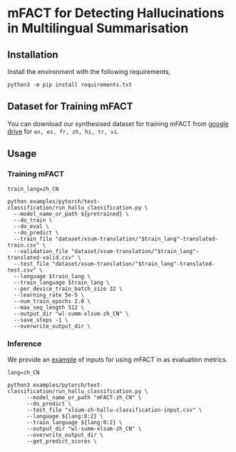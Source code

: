 # mFACT for Detecting Hallucinations in Multilingual Summarisation

## Installation

Install the environment with the following requirements,

```
python3 -m pip install requirements.txt
```
## Dataset for Training mFACT

You can download our synthesised dataset for training mFACT from [google drive](https://drive.google.com/drive/folders/1WbTqPWLGTGkJFgVxVehPMjM0rYGUwwG7?usp=sharing) for `en, es, fr, zh, hi, tr, vi`.

## Usage

### Training mFACT

```
train_lang=zh_CN

python examples/pytorch/text-classification/run_hallu_classification.py \
  --model_name_or_path ${pretrained} \
  --do_train \
  --do_eval \
  --do_predict \
  --train_file "dataset/xsum-translation/"$train_lang"-translated-train.csv" \
  --validation_file "dataset/xsum-translation/"$train_lang"-translated-valid.csv" \
  --test_file "dataset/xsum-translation/"$train_lang"-translated-test.csv" \
  --language $train_lang \
  --train_language $train_lang \
  --per_device_train_batch_size 32 \
  --learning_rate 5e-5 \
  --num_train_epochs 2.0 \
  --max_seq_length 512 \
  --output_dir "wl-summ-xlsum-zh_CN" \
  --save_steps -1 \
  --overwrite_output_dir \
```


### Inference

We provide an [example](./xlsum-zh-hallu-classification-input.csv) of inputs for using mFACT in as evaluation metrics.

```
lang=zh_CN

python3 examples/pytorch/text-classification/run_hallu_classification.py \
      --model_name_or_path "mFACT-zh_CN" \
      --do_predict \
      --test_file "xlsum-zh-hallu-classification-input.csv" \
      --language ${lang:0:2} \
      --train_language ${lang:0:2} \
      --output_dir "wl-summ-xlsum-zh_CN" \
      --overwrite_output_dir \
      --get_predict_scores \
```